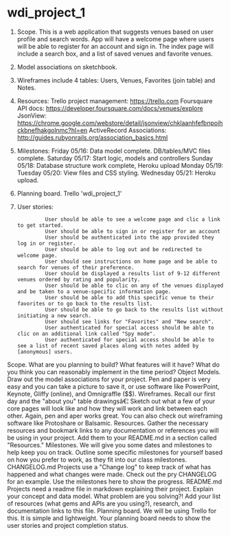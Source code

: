 wdi_project_1
=============

1. Scope. This is a web application that suggests venues based on user profile and search words. App will have a welcome page where users will be able to register for an account and sign in. The index page will include a search box, and a list of saved venues and favorite venues.
2. Model associations on sketchbook.
3. Wireframes include 4 tables: Users, Venues, Favorites (join table) and Notes.
4. Resources:
                Trello project management: https://trello.com
                Foursquare API docs: https://developer.foursquare.com/docs/venues/explore
                JsonView: https://chrome.google.com/webstore/detail/jsonview/chklaanhfefbnpoihckbnefhakgolnmc?hl=en
                ActiveRecord Associations: http://guides.rubyonrails.org/association_basics.html

5. Milestones:
                Friday 05/16: Data model complete. DB/tables/MVC files complete.
                Saturday 05/17: Start logic, models and controllers
                Sunday 05/18: Database structure work complete, Heroku upload
                Monday 05/19:
                Tuesday 05/20: View files and CSS styling.
                Wednesday 05/21: Heroku upload.

6. Planning board. Trello 'wdi_project_1'

7. User stories:

                User should be able to see a welcome page and clic a link to get started.
                User should be able to sign in or register for an account
                User should be authenticated into the app provided they log in or register.
                User should be able to log out and be redirected to welcome page.
                User should see instructions on home page and be able to search for venues of their preference.
                User should be displayed a results list of 9-12 different venues ordered by rating and popularity.
                User should be able to clic on any of the venues displayed and be taken to a venue-specific information page.
                User should be able to add this specific venue to their favorites or to go back to the results list.
                User should be able to go back to the results list without initiating a new search.
                User should see links for "Favorites" and "New search".
                User authenticated for special access should be able to clic on an additional link called "Spy mode".
                User authenticated for special access should be able to see a list of recent saved places along with notes added by [anonymous] users.




Scope. What are you planning to build? What features will it have? What do you think you can reasonably implement in the time period?
Object Models. Draw out the model associations for your project. Pen and paper is very easy and you can take a picture to save it, or use software like PowerPoint, Keynote, Gliffy (online), and Omnigraffle ($$).
Wireframes. Recall our first day and the "about you" table drawingsâ€¦ Sketch out what a few of your core pages will look like and how they will work and link between each other. Again, pen and aper works great. You can also check out wireframing software like Protoshare or Balsamic.
Resources. Gather the necessary resources and bookmark links to any documentation or references you will be using in your project. Add them to your README.md in a section called "Resources."
Milestones. We will give you some dates and milestones to help keep you on track. Outline some specific milestones for yourself based on how you prefer to work, as they fit into our class milestones.
CHANGELOG.md Projects use a "Change log" to keep track of what has happened and what changes were made. Check out the pry CHANGELOG for an example. Use the milestones here to show the progress.
README.md Projects need a readme file in markdown explaining their project. Explain your concept and data model. What problem are you solving?! Add your list of resources (what gems and APIs are you using?), research, and documentation links to this file.
Planning board. We will be using Trello for this. It is simple and lightweight. Your planning board needs to show the user stories and project completion status.
